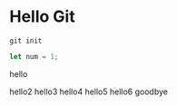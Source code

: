 # Hello Git

`git init`

```javascript
let num = 1;
```

hello

hello2
hello3
hello4
hello5
hello6
goodbye
